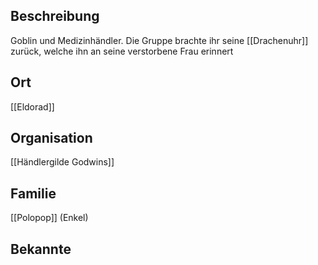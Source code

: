 ## Beschreibung
Goblin und Medizinhändler. Die Gruppe brachte ihr seine [[Drachenuhr]] zurück, welche ihn an seine  verstorbene Frau erinnert

## Ort
[[Eldorad]]

## Organisation
[[Händlergilde Godwins]]

## Familie
[[Polopop]] (Enkel)

## Bekannte
